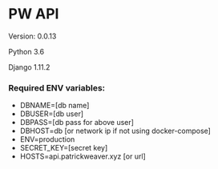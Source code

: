 # PW API

Version: 0.0.13

Python 3.6

Django 1.11.2



### Required ENV variables:

- DBNAME=[db name]
- DBUSER=[db user]
- DBPASS=[db pass for above user]
- DBHOST=db [or network ip if not using docker-compose]
- ENV=production
- SECRET_KEY=[secret key]
- HOSTS=api.patrickweaver.xyz [or url]
